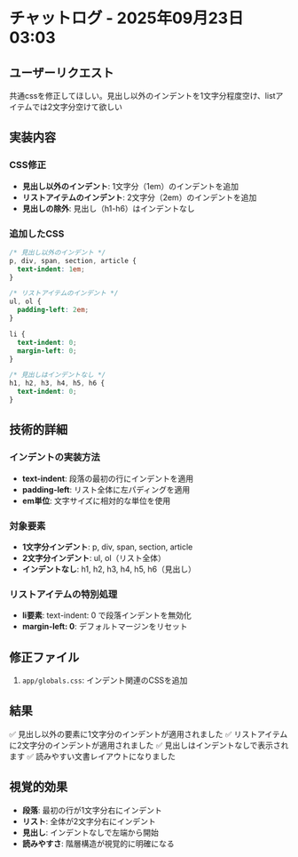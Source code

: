 # チャットログ - 2025年09月23日 03:03

## ユーザーリクエスト
共通cssを修正してほしい。見出し以外のインデントを1文字分程度空け、listアイテムでは2文字分空けて欲しい

## 実装内容

### CSS修正
- **見出し以外のインデント**: 1文字分（1em）のインデントを追加
- **リストアイテムのインデント**: 2文字分（2em）のインデントを追加
- **見出しの除外**: 見出し（h1-h6）はインデントなし

### 追加したCSS

```css
/* 見出し以外のインデント */
p, div, span, section, article {
  text-indent: 1em;
}

/* リストアイテムのインデント */
ul, ol {
  padding-left: 2em;
}

li {
  text-indent: 0;
  margin-left: 0;
}

/* 見出しはインデントなし */
h1, h2, h3, h4, h5, h6 {
  text-indent: 0;
}
```

## 技術的詳細

### インデントの実装方法
- **text-indent**: 段落の最初の行にインデントを適用
- **padding-left**: リスト全体に左パディングを適用
- **em単位**: 文字サイズに相対的な単位を使用

### 対象要素
- **1文字分インデント**: p, div, span, section, article
- **2文字分インデント**: ul, ol（リスト全体）
- **インデントなし**: h1, h2, h3, h4, h5, h6（見出し）

### リストアイテムの特別処理
- **li要素**: text-indent: 0 で段落インデントを無効化
- **margin-left: 0**: デフォルトマージンをリセット

## 修正ファイル
1. `app/globals.css`: インデント関連のCSSを追加

## 結果
✅ 見出し以外の要素に1文字分のインデントが適用されました
✅ リストアイテムに2文字分のインデントが適用されました
✅ 見出しはインデントなしで表示されます
✅ 読みやすい文書レイアウトになりました

## 視覚的効果
- **段落**: 最初の行が1文字分右にインデント
- **リスト**: 全体が2文字分右にインデント
- **見出し**: インデントなしで左端から開始
- **読みやすさ**: 階層構造が視覚的に明確になる
